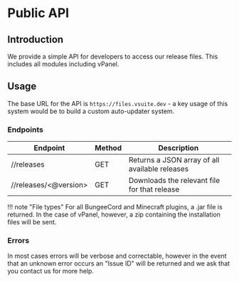 
# Public API

## Introduction

We provide a simple API for developers to access our release files.  This includes all modules including vPanel.

## Usage

The base URL for the API is `https://files.vsuite.dev` - a key usage of this system would be to build a custom auto-updater system.

### Endpoints

| Endpoint                      | Method | Description                                    |
|-------------------------------|--------|------------------------------------------------|
| /<module>/releases            | GET    | Returns a JSON array of all available releases |
| /<module>/releases/<@version> | GET    | Downloads the relevant file for that release   |

!!! note "File types"
    For all BungeeCord and Minecraft plugins, a .jar file is returned.  In the case of vPanel, however, a zip containing the installation files will be sent.

### Errors

In most cases errors will be verbose and correctable, however in the event that an unknown error occurs an "Issue ID" will be returned and we ask that you contact us for more help.
